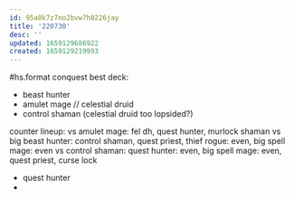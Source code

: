 ```yaml
---
id: 95a0k7z7no2bvw7h0226jay
title: '220730'
desc: ''
updated: 1659129686922
created: 1659129219993
---
```

#hs.format conquest
best deck:
- beast hunter
- amulet mage // celestial druid
- control shaman
(celestial druid too lopsided?)

counter lineup:
vs amulet mage: fel dh, quest hunter, murlock shaman
vs big beast hunter: control shaman, quest priest, thief rogue: even, big spell mage: even
vs control shaman: quest hunter: even, big spell mage: even, quest priest, curse lock
- quest hunter
- 